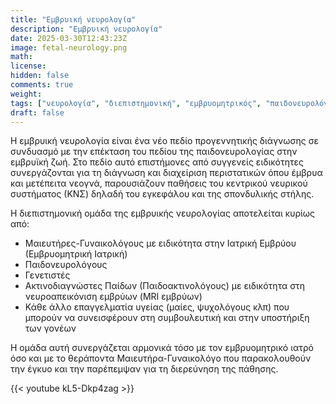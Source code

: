 ```yaml
---
title: "Εμβρυική νευρολογία"
description: "Εμβρυική νευρολογία"
date: 2025-03-30T12:43:23Z
image: fetal-neurology.png
math: 
license: 
hidden: false
comments: true
weight: 
tags: ["νευρολογία", "διεπιστημονική", "εμβρυομητρικός", "παιδονευρολόγος", "γενετιστής", "παιδοακτινολόγος"]
draft: false
---
```


Η εμβρυική νευρολογία είναι ένα νέο πεδίο προγεννητικής διάγνωσης σε συνδυασμό με την επέκταση του πεδίου της παιδονευρολογίας στην εμβρυϊκή ζωή. Στο πεδίο αυτό επιστήμονες από συγγενείς ειδικότητες συνεργάζονται για τη διάγνωση και διαχείριση περιστατικών όπου έμβρυα και μετέπειτα νεογνά, παρουσιάζουν παθήσεις του κεντρικού νευρικού συστήματος (ΚΝΣ) δηλαδή του εγκεφάλου και της σπονδυλικής στήλης.

Η διεπιστημονική ομάδα της εμβρυικής νευρολογίας αποτελείται κυρίως από:
- Μαιευτήρες-Γυναικολόγους με ειδικότητα στην Ιατρική Εμβρύου (Εμβρυομητρική Ιατρική)
- Παιδονευρολόγους
- Γενετιστές
- Ακτινοδιαγνώστες Παίδων (Παιδοακτινολόγους) με ειδικότητα στη νευροαπεικόνιση εμβρύων (MRI εμβρύων)
- Κάθε άλλο επαγγελματία υγείας (μαίες, ψυχολόγους κλπ) που μπορούν να συνεισφέρουν στη συμβουλευτική και στην υποστήριξη των γονέων

Η ομάδα αυτή συνεργάζεται αρμονικά τόσο με τον εμβρυομητρικό ιατρό όσο και με το θεράποντα Μαιευτήρα-Γυναικολόγο που παρακολουθούν την έγκυο και την παρέπεμψαν για τη διερεύνηση της πάθησης.

{{< youtube kL5-Dkp4zag >}}
